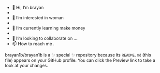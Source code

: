 - 👋 Hi, I’m brayan
- 
- 👀 I’m interested in woman
- 
- 🌱 I’m currently learning make money
- 
- 💞️ I’m looking to collaborate on ...
- 📫 How to reach me .


brayan1b/brayan1b is a ✨ special ✨ repository because its `README.md` (this file) appears on your GitHub profile.
You can click the Preview link to take a look at your changes.

